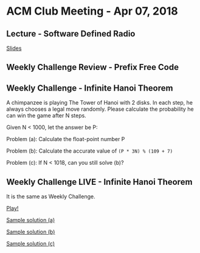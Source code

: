ACM Club Meeting - Apr 07, 2018
===

Lecture - Software Defined Radio
---

[Slides](Software-Defined-Radio.pdf)

Weekly Challenge Review - Prefix Free Code
---

Weekly Challenge - Infinite Hanoi Theorem
---

A chimpanzee is playing The Tower of Hanoi with 2 disks. In each step, he always chooses a legal move randomly. Please calculate the probability he can win the game after N steps.

Given N < 1000, let the answer be P:

Problem (a): Calculate the float-point number P

Problem (b): Calculate the accurate value of `(P * 3N) % (109 + 7)`

Problem (c): If N < 1018, can you still solve (b)?

Weekly Challenge LIVE - Infinite Hanoi Theorem
---

It is the same as Weekly Challenge.

[Play!](https://docs.google.com/forms/d/e/1FAIpQLSeJ1vUh5NO0mdcoStI5Ovu13CRdoU9mS1cAi_fv_O1DBB7aJQ/viewform)

[Sample solution (a)](Infinite-Hanoi-Theorem-Float.c)

[Sample solution (b)](Infinite-Hanoi-Theorem-Naive.c)

[Sample solution (c)](Infinite-Hanoi-Theorem.c)
